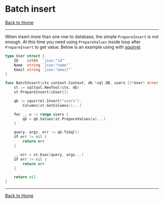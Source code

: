 # Batch insert
[Back to Home](https://github.com/wizk3y/go-sqltool)

---
When insert more than one row to database, the simple `PrepareInsert` is not enough. At this time you need using `PrepareValues` inside loop after `PrepareInsert` to get value. Below is an example using with [squirrel](https://github.com/Masterminds/squirrel).

```go
type User struct {
	ID    int64  `json:"id"`
	Name  string `json:"name"`
	Email string `json:"email"`
}

func BatchInsert(ctx context.Context, db *sql.DB, users []*User) error {
	st := sqltool.NewTool(ctx, db)
	st.PrepareInsert(&User{})

	qb := squirrel.Insert("users").
		Columns(st.GetColumns()...)

	for _, u := range users {
		qb = qb.Values(st.PrepareValues(u)...)
	}

	query, args, err := qb.ToSql()
	if err != nil {
		return err
	}

	_, err = st.Exec(query, args...)
	if err != nil {
		return err
	}

    return nil
}
```

---
[Back to Home](https://github.com/wizk3y/go-sqltool)